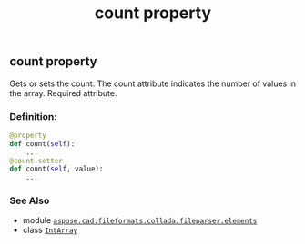 ﻿---
title: count property
second_title: Aspose.CAD for Python via .NET API References
description: 
type: docs
weight: 30
url: /python-net/aspose.cad.fileformats.collada.fileparser.elements/intarray/count/
is_root: false
---

## count property


Gets or sets the count.
The count attribute indicates the number of values in the array.
Required attribute.
### Definition:
```python
@property
def count(self):
    ...
@count.setter
def count(self, value):
    ...
```

### See Also
* module [`aspose.cad.fileformats.collada.fileparser.elements`](../../)
* class [`IntArray`](/cad/python-net/aspose.cad.fileformats.collada.fileparser.elements/intarray)
